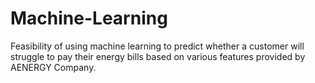 # Machine-Learning
Feasibility of using machine learning to predict whether a customer will struggle to pay their energy bills based on various features provided by AENERGY Company.
